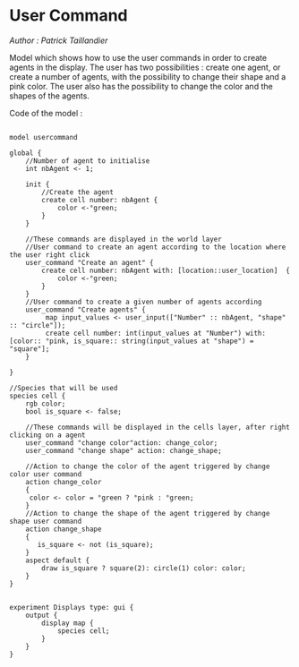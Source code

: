 [//]: # (keyword|operator_user_input)
[//]: # (keyword|statement_user_command)
[//]: # (keyword|concept_gui)
# User Command


_Author : Patrick Taillandier_

Model which shows how to use the user commands in order to create agents in the display. The user has two possibilities : create one agent, or create a number of agents, with the possibility to change their shape and a pink color. The user also has the possibility to change the color and the shapes of the agents.


Code of the model : 

```

model usercommand

global {
	//Number of agent to initialise
	int nbAgent <- 1;
	
	init {
		//Create the agent
		create cell number: nbAgent {
			color <-°green;
		}
	}
	
	//These commands are displayed in the world layer
	//User command to create an agent according to the location where the user right click
	user_command "Create an agent" {
   		create cell number: nbAgent with: [location::user_location]  {
   			color <-°green;
   		} 
	}
	//User command to create a given number of agents according
	user_command "Create agents" {
		 map input_values <- user_input(["Number" :: nbAgent, "shape" :: "circle"]);
     	 create cell number: int(input_values at "Number") with: [color:: °pink, is_square:: string(input_values at "shape") = "square"];
	}
	
}

//Species that will be used
species cell {
	rgb color;	
	bool is_square <- false; 
	
	//These commands will be displayed in the cells layer, after right clicking on a agent
	user_command "change color"action: change_color;
	user_command "change shape" action: change_shape;
	
	//Action to change the color of the agent triggered by change color user command
	action change_color 
    {
     color <- color = °green ? °pink : °green;
    } 
	//Action to change the shape of the agent triggered by change shape user command
    action change_shape
    {
       is_square <- not (is_square);
    }
	aspect default {
		draw is_square ? square(2): circle(1) color: color;
	}
}


experiment Displays type: gui {
	output {
		display map { 
			species cell;
		}
	}
}
```
